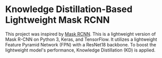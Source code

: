 # Knowledge Distillation-Based Lightweight Mask RCNN
This project was inspired by [Mask RCNN](https://github.com/matterport/Mask_RCNN/tree/master). This is a lightweight version of Mask R-CNN on Python 3, Keras, and TensorFlow. It utilizes a lightweight Feature Pyramid Network (FPN) with a ResNet18 backbone. To boost the lightweight model's performance, Knowledge Distillation (KD) is applied.
